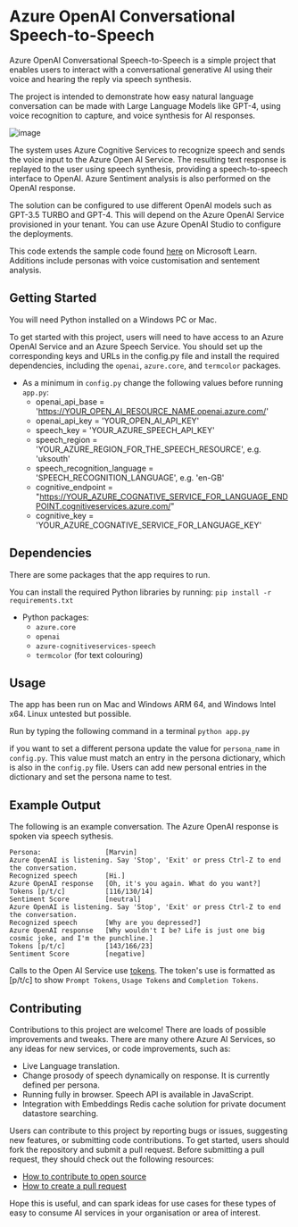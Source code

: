 # Azure OpenAI Conversational Speech-to-Speech

Azure OpenAI Conversational Speech-to-Speech is a simple project that enables users to interact with a conversational generative AI using their voice and hearing the reply via speech synthesis.

The project is intended to demonstrate how easy natural language conversation can be made with Large Language Models like GPT-4, using voice recognition to capture, and voice synthesis for AI responses.  

![image](https://github.com/danamini/aichat/assets/26843411/4a5f4e63-3b0f-4964-90b0-36448e0b72f6)

The system uses Azure Cognitive Services to recognize speech and sends the voice input to the Azure Open AI Service. The resulting text response is replayed to the user using speech synthesis, providing a speech-to-speech interface to OpenAI. Azure Sentiment analysis is also performed on the OpenAI response.

The solution can be configured to use different OpenAI models such as GPT-3.5 TURBO and GPT-4. This will depend on the Azure OpenAI Service provisioned in your tenant. You can use Azure OpenAI Studio to configure the deployments.

This code extends the sample code found [here](https://learn.microsoft.com/en-us/azure/cognitive-services/speech-service/openai-speech?tabs=macos&pivots=programming-language-python) on Microsoft Learn. Additions include personas with voice customisation and sentement analysis.

## Getting Started

You will need Python installed on a Windows PC or Mac. 

To get started with this project, users will need to have access to an Azure OpenAI Service and an Azure Speech Service. You should set up the corresponding keys and URLs in the config.py file and install the required dependencies, including the `openai`, `azure.core`, and `termcolor` packages. 

- As a minimum in `config.py` change the following values before running `app.py`:
    - openai_api_base             = 'https://YOUR_OPEN_AI_RESOURCE_NAME.openai.azure.com/'
    - openai_api_key              = 'YOUR_OPEN_AI_API_KEY' 
    - speech_key                  = 'YOUR_AZURE_SPEECH_API_KEY'
    - speech_region               = 'YOUR_AZURE_REGION_FOR_THE_SPEECH_RESOURCE', e.g. 'uksouth'
    - speech_recognition_language = 'SPEECH_RECOGNITION_LANGUAGE', e.g. 'en-GB'
    - cognitive_endpoint          = "https://YOUR_AZURE_COGNATIVE_SERVICE_FOR_LANGUAGE_ENDPOINT.cognitiveservices.azure.com/"
    - cognitive_key               = 'YOUR_AZURE_COGNATIVE_SERVICE_FOR_LANGUAGE_KEY'

## Dependencies

There are some packages that the app requires to run. 

You can install the required Python libraries by running:
`pip install -r requirements.txt`

- Python packages:
    - `azure.core`
    - `openai`
    - `azure-cognitiveservices-speech` 
    - `termcolor` (for text colouring)

## Usage

The app has been run on Mac and Windows ARM 64, and Windows Intel x64. Linux untested but possible.

Run by typing the following command in a terminal `python app.py`

if you want to set a different persona update the value for `persona_name` in `config.py`. This value must match an entry in the persona dictionary, which is also in the `config.py` file. Users can add new personal entries in the dictionary and set the persona name to test. 

## Example Output

The following is an example conversation. The Azure OpenAI response is spoken via speech sythesis. 

```
Persona:                [Marvin]
Azure OpenAI is listening. Say 'Stop', 'Exit' or press Ctrl-Z to end the conversation.
Recognized speech       [Hi.]
Azure OpenAI response   [Oh, it's you again. What do you want?]
Tokens [p/t/c]          [116/130/14]
Sentiment Score         [neutral]
Azure OpenAI is listening. Say 'Stop', 'Exit' or press Ctrl-Z to end the conversation.
Recognized speech       [Why are you depressed?]
Azure OpenAI response   [Why wouldn't I be? Life is just one big cosmic joke, and I'm the punchline.]
Tokens [p/t/c]          [143/166/23]
Sentiment Score         [negative]
```

Calls to the Open AI Service use [tokens](https://help.openai.com/en/articles/4936856-what-are-tokens-and-how-to-count-them). The token's use is formatted as [p/t/c] to show `Prompt Tokens`, `Usage Tokens` and `Completion Tokens`.

## Contributing

Contributions to this project are welcome! There are loads of possible improvements and tweaks. There are many othere Azure AI Services, so any ideas for new services, or code improvements, such as:
- Live Language translation. 
- Change prosody of speech dynamically on response. It is currently defined per persona.
- Running fully in browser. Speech API is available in JavaScript. 
- Integration with Embeddings Redis cache solution for private document datastore searching.

Users can contribute to this project by reporting bugs or issues, suggesting new features, or submitting code contributions. To get started, users should fork the repository and submit a pull request. Before submitting a pull request, they should check out the following resources:

- [How to contribute to open source](https://opensource.guide/how-to-contribute/)
- [How to create a pull request](https://opensource.guide/how-to-contribute/#opening-a-pull-request)

Hope this is useful, and can spark ideas for use cases for these types of easy to consume AI services in your organisation or area of interest.
